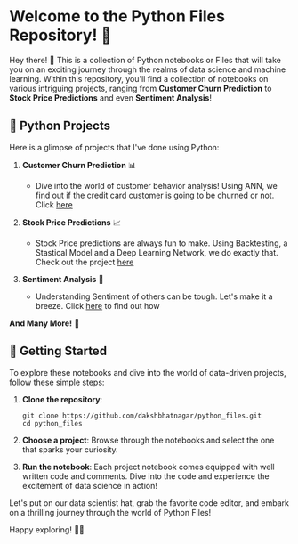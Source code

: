 # Welcome to the Python Files Repository! 🐍

Hey there! 👋 This is a collection of Python notebooks or Files that will take you on an exciting journey through the realms of data science and machine learning. Within this repository, you'll find a collection of notebooks on various intriguing projects, ranging from **Customer Churn Prediction** to **Stock Price Predictions** and even **Sentiment Analysis**!

## 📁 Python Projects

Here is a glimpse of projects that I've done using Python:

1. **Customer Churn Prediction** 📊
   - Dive into the world of customer behavior analysis! Using ANN, we find out if the credit card customer is going to be churned or not. Click [here](https://github.com/dakshbhatnagar/python_files/blob/main/JupyterNotebooks/customer-churn-prediction-anns%20(1).ipynb) 

2. **Stock Price Predictions** 📈
   - Stock Price predictions are always fun to make. Using Backtesting, a Stastical Model and a Deep Learning Network, we do exactly that. Check out the project [here](https://www.kaggle.com/code/bhatnagardaksh/stock-predictions-with-backtesting-arima-and-gru)

3. **Sentiment Analysis** 📝
   - Understanding Sentiment of others can be tough. Let's make it a breeze. Click [here](https://www.kaggle.com/code/bhatnagardaksh/youtube-comments-analysis-updated) to find out how

**And Many More!** 🚀 

## 🚀 Getting Started

To explore these notebooks and dive into the world of data-driven projects, follow these simple steps:

1. **Clone the repository**:
   ```
   git clone https://github.com/dakshbhatnagar/python_files.git
   cd python_files
   ```

2. **Choose a project**: Browse through the notebooks and select the one that sparks your curiosity.

3. **Run the notebook**: Each project notebook comes equipped with well written code and comments. Dive into the code and experience the excitement of data science in action!

Let's put on our data scientist hat, grab the favorite code editor, and embark on a thrilling journey through the world of Python Files! 

Happy exploring! 🌟🐍
